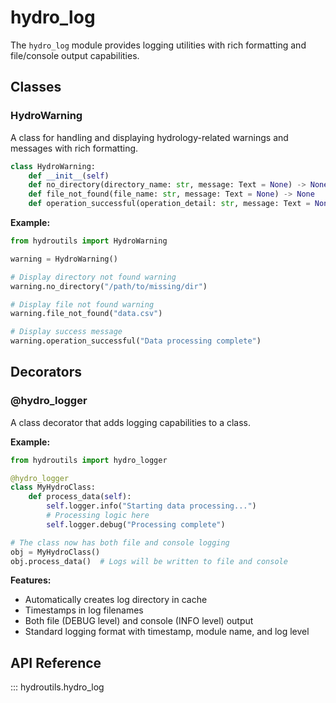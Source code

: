 # hydro_log

The `hydro_log` module provides logging utilities with rich formatting and file/console output capabilities.

## Classes

### HydroWarning

A class for handling and displaying hydrology-related warnings and messages with rich formatting.

```python
class HydroWarning:
    def __init__(self)
    def no_directory(directory_name: str, message: Text = None) -> None
    def file_not_found(file_name: str, message: Text = None) -> None
    def operation_successful(operation_detail: str, message: Text = None) -> None
```

**Example:**
```python
from hydroutils import HydroWarning

warning = HydroWarning()

# Display directory not found warning
warning.no_directory("/path/to/missing/dir")

# Display file not found warning
warning.file_not_found("data.csv")

# Display success message
warning.operation_successful("Data processing complete")
```

## Decorators

### @hydro_logger

A class decorator that adds logging capabilities to a class.

**Example:**
```python
from hydroutils import hydro_logger

@hydro_logger
class MyHydroClass:
    def process_data(self):
        self.logger.info("Starting data processing...")
        # Processing logic here
        self.logger.debug("Processing complete")

# The class now has both file and console logging
obj = MyHydroClass()
obj.process_data()  # Logs will be written to file and console
```

**Features:**
- Automatically creates log directory in cache
- Timestamps in log filenames
- Both file (DEBUG level) and console (INFO level) output
- Standard logging format with timestamp, module name, and log level

## API Reference

::: hydroutils.hydro_log